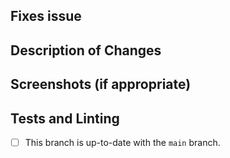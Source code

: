 <!--
If this pull request is not ready for review yet, please submit it as a draft.

Please write your PR name in the present imperative tense. Examples of that tense are: "Fix issue in the
dispatcher where…", "Improve our handling of…", etc.
-->

## Fixes issue

## Description of Changes

## Screenshots (if appropriate)

## Tests and Linting

- [ ] This branch is up-to-date with the `main` branch.
